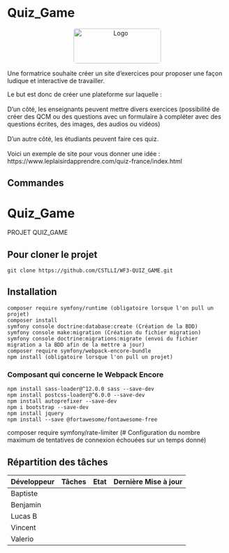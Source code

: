 # Quiz_Game

<div align="center">
  <a href="https://www.wf3.fr/" target="_blank">
    <img style="border-radius: 5px;" src="https://www.frenchtechbordeaux.com/wp-content/uploads/2021/02/WebForce3_logo-violet_JPEG.jpg" alt="Logo" width="200" height="80">
  </a>

  <p align ="left">
    Une formatrice souhaite créer un site d’exercices pour proposer une façon ludique et
    interactive de travailler.
  </p>
    
  <p align ="left">
    Le but est donc de créer une plateforme sur laquelle :
    <br><br>D’un côté, les enseignants peuvent mettre divers exercices (possibilité de
    créer des QCM ou des questions avec un formulaire à compléter avec des
    questions écrites, des images, des audios ou vidéos)
    <br><br>D’un autre côté, les étudiants peuvent faire ces quiz.
    <br><br>Voici un exemple de site pour vous donner une idée :
    https://www.leplaisirdapprendre.com/quiz-france/index.html
  </p>
</div>

## Commandes
# Quiz_Game

PROJET QUIZ_GAME

## Pour cloner le projet

```
git clone https://github.com/CSTLLI/WF3-QUIZ_GAME.git
```

## Installation

```
composer require symfony/runtime (obligatoire lorsque l'on pull un projet)
composer install
symfony console doctrine:database:create (Création de la BDD)
symfony console make:migration (Création du fichier migration)
symfony console doctrine:migrations:migrate (envoi du fichier migration a la BDD afin de la mettre a jour)
composer require symfony/webpack-encore-bundle
npm install (obligatoire lorsque l'on pull un projet)
```

### Composant qui concerne le Webpack Encore

```
npm install sass-loader@^12.0.0 sass --save-dev
npm install postcss-loader@^6.0.0 --save-dev
npm install autoprefixer --save-dev
npm i bootstrap --save-dev
npm install jquery
npm install --save @fortawesome/fontawesome-free
```

composer require symfony/rate-limiter (# Configuration du nombre maximum de tentatives de connexion échouées sur un temps donné)


## Répartition des tâches

| Développeur | Tâches | Etat | Dernière Mise à jour | 
|--|--|--|--|
| Baptiste | 
| Benjamin | 
| Lucas B |
| Vincent |
| Valerio |
